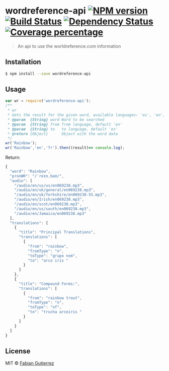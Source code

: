 # wordreference-api [![NPM version][npm-image]][npm-url] [![Build Status][travis-image]][travis-url] [![Dependency Status][daviddm-image]][daviddm-url] [![Coverage percentage][coveralls-image]][coveralls-url]
> An api to use the worldreference.com information

## Installation

```sh
$ npm install --save wordreference-api
```

## Usage

```js
var wr = require('wordreference-api');
/**
 * wr
 * Gets the result for the given word, available languages: 'es', 'en', 'it', 'fr'
 * @param  {String} word Word to be searched
 * @param  {String} from from language, default 'en'
 * @param  {String} to   to language, default 'es'
 * @return {Object}      Object with the word data
 */
wr('Rainbow');
wr('Rainbow','en','fr').then((result)=> console.log);
```
Return:
``` javascript
{
  "word": "Rainbow",
  "pronWR": "/ˈreɪnˌbəʊ/",
  "audio": [
    "/audio/en/us/us/en069238.mp3",
    "/audio/en/uk/general/en069238.mp3",
    "/audio/en/uk/Yorkshire/en069238-55.mp3",
    "/audio/en/Irish/en069238.mp3",
    "/audio/en/scot/en069238.mp3",
    "/audio/en/us/south/en069238.mp3",
    "/audio/en/Jamaica/en069238.mp3"
  ],
  "translations": [
    {
      "title": "Principal Translations",
      "translations": [
        {
          "from": "rainbow",
          "fromType": "n",
          "toType": "grupo nom",
          "to": "arco iris "
        }
      ]
    },
    {
      "title": "Compound Forms:",
      "translations": [
        {
          "from": "rainbow trout",
          "fromType": "n",
          "toType": "nf",
          "to": "trucha arcoiris "
        }
      ]
    }
  ]
}
```
## License

MIT © [Fabian Gutierrez](fabiangutierrez.co)


[npm-image]: https://badge.fury.io/js/wordreference-api.svg
[npm-url]: https://npmjs.org/package/wordreference-api
[travis-image]: https://travis-ci.org/fega/wordreference-api.svg?branch=master
[travis-url]: https://travis-ci.org/fega/wordreference-api
[daviddm-image]: https://david-dm.org/fega/wordreference-api.svg?theme=shields.io
[daviddm-url]: https://david-dm.org/fega/wordreference-api
[coveralls-image]: https://coveralls.io/repos/fega/wordreference-api/badge.svg
[coveralls-url]: https://coveralls.io/r/fega/wordreference-api

